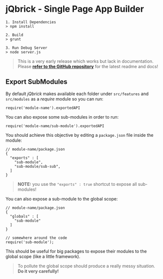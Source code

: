 jQbrick - Single Page App Builder
=================================

    1. Install Dependencies
    > npm install
    
    2. Build
    > grunt
    
    3. Run Debug Server
    > node server.js
    
> This is a very early release which works but lack in documentation.  
> Please **[refer to the GitHub repository](https://github.com/jQbrick/jqbrick)** 
> for the latest readme and docs!



## Export SubModules

By default _jQbrick_ makes available each folder under `src/features` and `src/modules` as a 
_require_ module so you can run:

    require('module-name').exportedAPI
    
You can also expose some sub-modules in order to run:

    require('module-name/sub-module').exportedAPI
    
You should achieve this objective by editing a `package.json` file inside the module:

    // module-name/package.json
    {
      "exports" : [
        "sub-module",
        "sub-module/sub-sub",
      ]
    }
    
> **NOTE:** you use the `"exports" : true` shortcut to expose all sub-modules!

You can also expose a sub-module to the global scope:

    // module-name/package.json
    {
      "globals" : [
        "sub-module"
      ]
    }
    
    // somewhere around the code
    require('sub-module');
    
This should be useful for big packages to expose their modules to the global scope (like a little framework).

> To pollute the global scope should produce a really messy situation.  
> **Do it very carefully!**